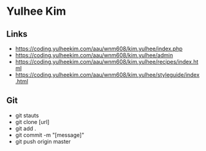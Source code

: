 # Yulhee Kim

## Links

- https://coding.yulheekim.com/aau/wnm608/kim.yulhee/index.php
- https://coding.yulheekim.com/aau/wnm608/kim.yulhee/admin
- https://coding.yulheekim.com/aau/wnm608/kim.yulhee/recipes/index.html
- https://coding.yulheekim.com/aau/wnm608/kim.yulhee/styleguide/index.html

## Git

- git stauts
- git clone [url]
- git add .
- git commit -m "[message]"
- git push origin master
